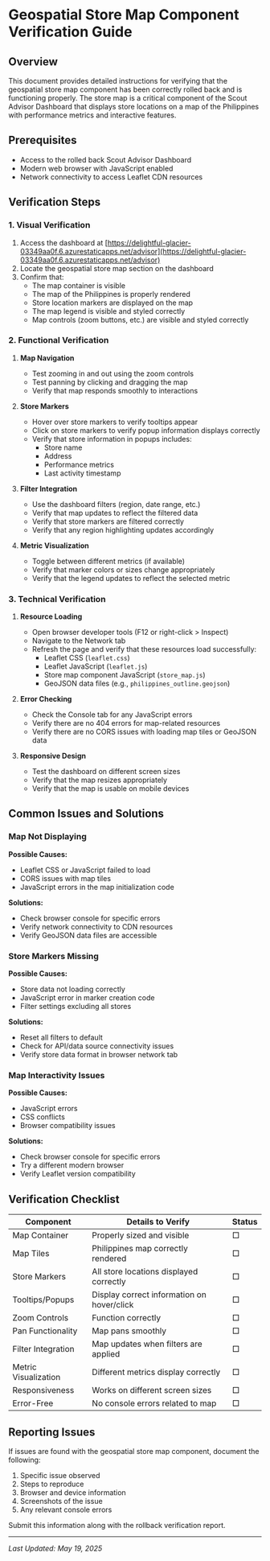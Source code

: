 # Geospatial Store Map Component Verification Guide

## Overview

This document provides detailed instructions for verifying that the geospatial store map component has been correctly rolled back and is functioning properly. The store map is a critical component of the Scout Advisor Dashboard that displays store locations on a map of the Philippines with performance metrics and interactive features.

## Prerequisites

- Access to the rolled back Scout Advisor Dashboard
- Modern web browser with JavaScript enabled
- Network connectivity to access Leaflet CDN resources

## Verification Steps

### 1. Visual Verification

1. Access the dashboard at [https://delightful-glacier-03349aa0f.6.azurestaticapps.net/advisor](https://delightful-glacier-03349aa0f.6.azurestaticapps.net/advisor)
2. Locate the geospatial store map section on the dashboard
3. Confirm that:
   - The map container is visible
   - The map of the Philippines is properly rendered
   - Store location markers are displayed on the map
   - The map legend is visible and styled correctly
   - Map controls (zoom buttons, etc.) are visible and styled correctly

### 2. Functional Verification

1. **Map Navigation**
   - Test zooming in and out using the zoom controls
   - Test panning by clicking and dragging the map
   - Verify that map responds smoothly to interactions

2. **Store Markers**
   - Hover over store markers to verify tooltips appear
   - Click on store markers to verify popup information displays correctly
   - Verify that store information in popups includes:
     - Store name
     - Address
     - Performance metrics
     - Last activity timestamp

3. **Filter Integration**
   - Use the dashboard filters (region, date range, etc.)
   - Verify that map updates to reflect the filtered data
   - Verify that store markers are filtered correctly
   - Verify that any region highlighting updates accordingly

4. **Metric Visualization**
   - Toggle between different metrics (if available)
   - Verify that marker colors or sizes change appropriately
   - Verify that the legend updates to reflect the selected metric

### 3. Technical Verification

1. **Resource Loading**
   - Open browser developer tools (F12 or right-click > Inspect)
   - Navigate to the Network tab
   - Refresh the page and verify that these resources load successfully:
     - Leaflet CSS (`leaflet.css`)
     - Leaflet JavaScript (`leaflet.js`)
     - Store map component JavaScript (`store_map.js`)
     - GeoJSON data files (e.g., `philippines_outline.geojson`)

2. **Error Checking**
   - Check the Console tab for any JavaScript errors
   - Verify there are no 404 errors for map-related resources
   - Verify there are no CORS issues with loading map tiles or GeoJSON data

3. **Responsive Design**
   - Test the dashboard on different screen sizes
   - Verify that the map resizes appropriately
   - Verify that the map is usable on mobile devices

## Common Issues and Solutions

### Map Not Displaying

**Possible Causes:**
- Leaflet CSS or JavaScript failed to load
- CORS issues with map tiles
- JavaScript errors in the map initialization code

**Solutions:**
- Check browser console for specific errors
- Verify network connectivity to CDN resources
- Verify GeoJSON data files are accessible

### Store Markers Missing

**Possible Causes:**
- Store data not loading correctly
- JavaScript error in marker creation code
- Filter settings excluding all stores

**Solutions:**
- Reset all filters to default
- Check for API/data source connectivity issues
- Verify store data format in browser network tab

### Map Interactivity Issues

**Possible Causes:**
- JavaScript errors
- CSS conflicts
- Browser compatibility issues

**Solutions:**
- Check browser console for specific errors
- Try a different modern browser
- Verify Leaflet version compatibility

## Verification Checklist

| Component | Details to Verify | Status |
|-----------|-------------------|--------|
| Map Container | Properly sized and visible | □ |
| Map Tiles | Philippines map correctly rendered | □ |
| Store Markers | All store locations displayed correctly | □ |
| Tooltips/Popups | Display correct information on hover/click | □ |
| Zoom Controls | Function correctly | □ |
| Pan Functionality | Map pans smoothly | □ |
| Filter Integration | Map updates when filters are applied | □ |
| Metric Visualization | Different metrics display correctly | □ |
| Responsiveness | Works on different screen sizes | □ |
| Error-Free | No console errors related to map | □ |

## Reporting Issues

If issues are found with the geospatial store map component, document the following:

1. Specific issue observed
2. Steps to reproduce
3. Browser and device information
4. Screenshots of the issue
5. Any relevant console errors

Submit this information along with the rollback verification report.

---

*Last Updated: May 19, 2025*